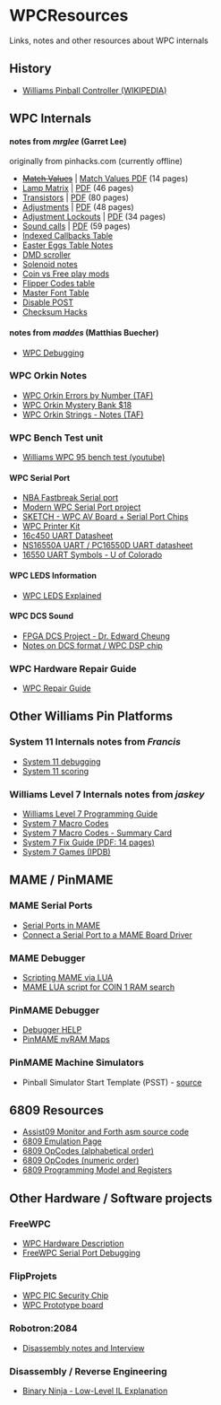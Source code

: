 # WPCResources
Links, notes and other resources about WPC internals

## History
* [Williams Pinball Controller (WIKIPEDIA)](https://en.wikipedia.org/wiki/Williams_Pinball_Controller)

## WPC Internals

#### notes from *mrglee* (Garret Lee)  

originally from pinhacks.com (currently offline)
* ~~[Match Values](http://96.0.233.214/showthread.php?tid=112)~~ | [Match Values PDF](pdfs/WPC_MatchValue.pdf) (14 pages)
* [Lamp Matrix](http://96.0.233.214/showthread.php?tid=91) | [PDF](pdfs/WPCLampMatrix.pdf) (46 pages)
* [Transistors](http://96.0.233.214/showthread.php?tid=93) | [PDF](pdfs/WPCTransistors.pdf) (80 pages)
* [Adjustments](http://96.0.233.214/showthread.php?tid=92) | [PDF](pdfs/WPCAdjustments.pdf) (48 pages)
* [Adjustment Lockouts](http://96.0.233.214/showthread.php?tid=111) | [PDF](pdfs/WPC_AdjustmentLockouts.pdf) (34 pages)
* [Sound calls](http://96.0.233.214/showthread.php?tid=8) | [PDF](pdfs/WPCSoundCalls.pdf)  (59 pages)
* [Indexed Callbacks Table](pdfs/mrglee-notes-callbacks-table.md)
* [Easter Eggs Table Notes](pdfs/mrglee-notes-easter-eggs.md)
* [DMD scroller](http://96.0.233.214/showthread.php?tid=77)
* [Solenoid notes](http://96.0.233.214/showthread.php?tid=76)
* [Coin vs Free play mods](http://96.0.233.214/showthread.php?tid=16)
* [Flipper Codes table](pdfs/mrglee-notes-easter-eggs.md)
* [Master Font Table](http://96.0.233.214/showthread.php?tid=23)
* [Disable POST](http://96.0.233.214/showthread.php?tid=2)
* [Checksum Hacks](http://96.0.233.214/showthread.php?tid=10)

#### notes from *maddes* (Matthias Buecher)
* [WPC Debugging](https://www.maddes.net/pinball/wpc_debugging.htm)

### WPC Orkin Notes
* [WPC Orkin Errors by Number (TAF)](wpc-orkin-errors-by-number.md)
* [WPC Orkin Mystery Bank $18](wpc-orkin-mystery-bank-18.md)
* [WPC Orkin Strings - Notes (TAF)](WPC%20Orkin%20Strings.md)

### WPC Bench Test unit
* [Williams WPC 95 bench test (youtube)](https://www.youtube.com/watch?v=aBJBBL42gS8)

#### WPC Serial Port
* [NBA Fastbreak Serial port](https://pinside.com/pinball/forum/topic/nba-fastbreak)
* [Modern WPC Serial Port project](http://pinball-mods.com/blogs/?p=278)
* [SKETCH - WPC AV Board + Serial Port Chips](https://github.com/tanseydavid/WPCResources/blob/master/images/DIAGRAM%20-%20WPC%20Serial%20Port.jpg)
* [WPC Printer Kit](https://github.com/tanseydavid/WPCResources/blob/master/WPC-Printer-Kit.md)
* [16c450 UART Datasheet](http://www.ti.com/lit/ds/symlink/tl16c450.pdf)
* [NS16550A UART / PC16550D UART datasheet](http://www.ti.com/lit/ds/symlink/pc16550d.pdf)
* [16550 UART Symbols - U of Colorado](http://ecee.colorado.edu/~ecen2120/Manual/uart/uart.ah)

#### WPC LEDS Information
* [WPC LEDS Explained](https://www.pinball.co.uk/pinball-problems-2/wpc-leds-explained/)

#### WPC DCS Sound
* [FPGA DCS Project - Dr. Edward Cheung](http://www.edcheung.com/album/album07/Pinball/wpc_sound.htm)
* [Notes on DCS format / WPC DSP chip](wpc-dcs-audio-format-notes.md)

### WPC Hardware Repair Guide
* [WPC Repair Guide](http://www.pinballsupernova.com/Williams%20Repair%20Guide/Williams%201990-1999%20WPC.pdf)

## Other Williams Pin Platforms
### System 11 Internals notes from *Francis*
* [System 11 debugging](http://pinhacks.com/showthread.php?tid=80)
* [System 11 scoring](http://pinhacks.com/showthread.php?tid=82)

### Williams Level 7 Internals notes from *jaskey*
* [Williams Level 7 Programming Guide](http://gamearchive.askey.org/Pinball/Manufacturers/Williams/PinBuilder/text/williams_lvl7_programming.html)
* [System 7 Macro Codes](http://gamearchive.askey.org/Pinball/Manufacturers/Williams/PinBuilder/text/sys7_macros.txt)
* [System 7 Macro Codes - Summary Card](http://gamearchive.askey.org/Pinball/Manufacturers/Williams/PinBuilder/text/sys7_macrocard.txt)
* [System 7 Fix Guide (PDF: 14 pages)](http://arcarc.xmission.com/Pinball/PDF%20Pinball%20Misc/System%207%20Fix%20Guide.pdf)
* [System 7 Games (IPDB)](http://www.ipdb.org/search.pl?mpu=4&qh=checked&ng=checked&sortby=date&searchtype=advanced)

## MAME / PinMAME
### MAME Serial Ports
* [Serial Ports in MAME](https://frakaday.blogspot.com/2016/05/serial-ports-in-mame-part-i.html)
* [Connect a Serial Port to a MAME Board Driver](https://frakaday.blogspot.se/p/serial-port-in-mame.html)

### MAME Debugger
* [Scripting MAME via LUA](http://docs.mamedev.org/techspecs/luaengine.html)
* [MAME LUA script for COIN 1 RAM search](http://www.mamecheat.co.uk/forums/viewtopic.php?t=12245)

### PinMAME Debugger 
* [Debugger HELP](PinMAME/pinmame-debugger-help.md)
* [PinMAME nvRAM Maps](https://github.com/tomlogic/pinmame-nvram-maps)

### PinMAME Machine Simulators
* Pinball Simulator Start Template (PSST) - [source](https://github.com/vpinball/pinmame/blob/master/src/wpc/sims/template/psst.c)

## 6809 Resources
* [Assist09 Monitor and Forth asm source code](http://home.hccnet.nl/a.w.m.van.der.horst/m6809.html)
* [6809 Emulation Page](http://atjs.mbnet.fi/mc6809/#Info)
* [6809 OpCodes (alphabetical order)](6809opsalpha.md)
* [6809 OpCodes (numeric order)](6809opsnumeric.md)
* [6809 Programming Model and Registers](https://www.sbprojects.net/sbasm/6809.php)

## Other Hardware / Software projects 
### FreeWPC
* [WPC Hardware Description](http://bcd.github.io/freewpc/The-WPC-Hardware.html#The-WPC-Hardware)
* [FreeWPC Serial Port Debugging](http://bcd.github.io/freewpc/Debugging.html)

### FlipProjets
* [WPC PIC Security Chip](https://www.flipprojets.fr/SecurityChip_EN.php)
* [WPC Prototype board](https://pinside.com/pinball/forum/topic/wpc-95-cpu-prototype-board)

### Robotron:2084
* [Disassembly notes and Interview](http://www.robotron2084guidebook.com/technical/christiangingras/)

### Disassembly / Reverse Engineering
* [Binary Ninja - Low-Level IL Explanation](https://blog.trailofbits.com/2017/01/31/breaking-down-binary-ninjas-low-level-il/)
